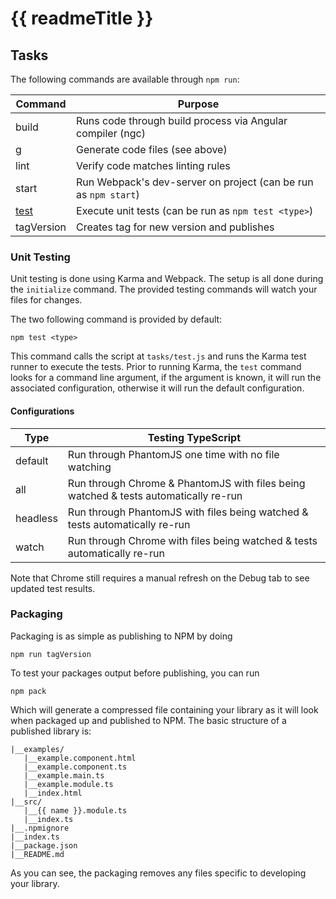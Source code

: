 # {{ readmeTitle }}

## Tasks

The following commands are available through `npm run`:

Command     | Purpose
---         | ---
build       | Runs code through build process via Angular compiler (ngc)
g           | Generate code files (see above)
lint        | Verify code matches linting rules
start       | Run Webpack's dev-server on project (can be run as `npm start`)
[test](#unit)        | Execute unit tests (can be run as `npm test <type>`)
tagVersion  | Creates tag for new version and publishes

### <a name="unit"></a>Unit Testing

Unit testing is done using Karma and Webpack. The setup is all done during the `initialize` command.
The provided testing commands will watch your files for changes.

The two following command is provided by default:

```shell
npm test <type>
```

This command calls the script at `tasks/test.js` and runs the Karma test runner to execute the tests.
Prior to running Karma, the `test` command looks for a command line argument, if the argument is known,
it will run the associated configuration, otherwise it will run the default configuration.

#### Configurations

Type | Testing TypeScript
---     | ---
default | Run through PhantomJS one time with no file watching
all     | Run through Chrome & PhantomJS with files being watched & tests automatically re-run
headless| Run through PhantomJS with files being watched & tests automatically re-run
watch   | Run through Chrome with files being watched & tests automatically re-run

Note that Chrome still requires a manual refresh on the Debug tab to see updated test results.

### <a name="pack"></a>Packaging

Packaging is as simple as publishing to NPM by doing

```shell
npm run tagVersion
```

To test your packages output before publishing, you can run

```shell
npm pack
```

Which will generate a compressed file containing your library as it will look when packaged up and
published to NPM. The basic structure of a published library is:

```
|__examples/
   |__example.component.html
   |__example.component.ts
   |__example.main.ts
   |__example.module.ts
   |__index.html
|__src/
   |__{{ name }}.module.ts
   |__index.ts
|__.npmignore
|__index.ts
|__package.json
|__README.md
```

As you can see, the packaging removes any files specific to developing your library.

